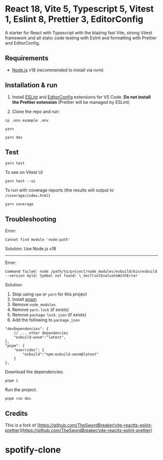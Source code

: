 # React 18, Vite 5, Typescript 5, Vitest 1, Eslint 8, Prettier 3, EditorConfig

A starter for React with Typescript with the blazing fast Vite, strong Vitest framework and all static code testing with Eslint and formatting with Prettier and EditorConfig.

## Requirements

- [Node.js](https://nodejs.org/) v18 (recommended to install via nvm)

## Installation & run

1. Install [ESLint](https://marketplace.visualstudio.com/items?itemName=dbaeumer.vscode-eslint) and [EditorConfig](https://marketplace.visualstudio.com/items?itemName=EditorConfig.EditorConfig) extensions for VS Code. **Do not install the Prettier extension** (Prettier will be managed by ESLint)

2. Clone the repo and run:

```
cp .env.example .env
```

```
yarn
```

```
yarn dev
```

## Test

```
yarn test
```

To see on Vitest UI

```
yarn test --ui
```

To run with coverage reports (the results will output to `/coverage/index.html`)

```
yarn coverage
```

## Troubleshooting

Error:

```
Cannot find module 'node:path'
```

Solution: Use Node.js v18

---

Error:

```
Command failed: node /path/to/project/node_modules/esbuild/bin/esbuild --version dyld: Symbol not found: \_SecTrustEvaluateWithError
```

Solution:

1. Stop using `npm` or `yarn` for this project
2. Install [pnpm](https://pnpm.io)
3. Remove `node_modules`
4. Remove `yarn.lock` (if exists)
5. Remove `package-lock.json` (if exists)
6. Add the following to `package.json`

```
"devDependencies": {
    // ... other dependencies
    "esbuild-wasm":"latest",
},
"pnpm": {
    "overrides": {
        "esbuild":"npm:esbuild-wasm@latest"
    }
},
```

Download the dependencies:

```
pnpm i
```

Run the project:

```
pnpm run dev
```

## Credits

This is a fork of [https://github.com/TheSwordBreaker/vite-reactts-eslint-prettier](https://github.com/TheSwordBreaker/vite-reactts-eslint-prettier)

# spotify-clone

